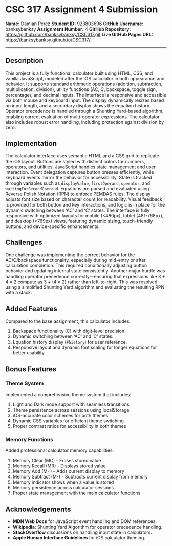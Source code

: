 # CSC 317 Assignment 4 Submission
**Name:** Damian Perez
**Student ID:** 923803696
**GitHub Username:** banksybanksy
**Assignment Number:** 4
**GitHub Repository:** https://github.com/banksybanksy/CSC317.git
**Live GitHub Pages URL:** https://banksybanksy.github.io/CSC317/

---
## Description
This project is a fully functional calculator built using HTML, CSS, and vanilla JavaScript, modeled after the iOS calculator in both appearance and behavior. It supports standard arithmetic operations (addition, subtraction, multiplication, division), utility functions (AC, C, backspace, toggle sign, percentage), and decimal inputs. The interface is responsive and accessible via both mouse and keyboard input. The display dynamically resizes based on input length, and a secondary display shows the equation history. Operator precedence is handled through a Shunting Yard-based algorithm, enabling correct evaluation of multi-operator expressions. The calculator also includes robust error handling, including protection against division by zero.

## Implementation
The calculator interface uses semantic HTML and a CSS grid to replicate the iOS layout. Buttons are styled with distinct colors for numbers, operators, and utilities. JavaScript handles state management and user interaction. Event delegation captures button presses efficiently, while keyboard events mirror the behavior for accessibility. State is tracked through variables such as `displayValue`, `firstOperand`, `operator`, and `waitingForSecondOperand`. Equations are parsed and evaluated using Reverse Polish Notation (RPN) to enforce PEMDAS rules. The display adjusts font size based on character count for readability. Visual feedback is provided for both button and key interactions, and logic is in place for the dynamic switching between ‘AC’ and ‘C’ states. The interface is fully responsive with optimized layouts for mobile (<480px), tablet (481-768px), and desktop (>769px) views, featuring dynamic sizing, touch-friendly buttons, and device-specific enhancements.

## Challenges
One challenge was implementing the correct behavior for the AC/C/backspace functionality, especially during mid-entry or after calculation completion. This required conditionally adjusting button behavior and updating internal state consistently. Another major hurdle was handling operator precedence correctly—ensuring that expressions like 3 + 4 × 2 compute as 3 + (4 × 2) rather than left-to-right. This was resolved using a simplified Shunting Yard algorithm and evaluating the resulting RPN with a stack.

## Added Features
Compared to the base assignment, this calculator includes:
1. Backspace functionality (C) with digit-level precision.
2. Dynamic switching between ‘AC’ and ‘C’ states.
3. Equation history display (`#history`) for user reference.
4. Responsive layout and dynamic font scaling for longer equations for better usability.

## Bonus Features
### Theme System
Implemented a comprehensive theme system that includes:
1. Light and Dark mode support with seamless transitions
2. Theme persistence across sessions using localStorage
3. iOS-accurate color schemes for both themes
4. Dynamic CSS variables for efficient theme switching
5. Proper contrast ratios for accessibility in both themes

### Memory Functions
Added professional calculator memory capabilities:
1. Memory Clear (MC) - Erases stored value
2. Memory Recall (MR) - Displays stored value
3. Memory Add (M+) - Adds current display to memory
4. Memory Subtract (M-) - Subtracts current display from memory
5. Memory indicator shows when a value is stored
6. Memory persistence across calculator sessions
7. Proper state management with the main calculator functions

## Acknowledgements 
* **MDN Web Docs** for JavaScript event handling and DOM references.
* **Wikipedia**: Shunting Yard Algorithm for operator precedence handling.
* **StackOverflow** discussions on handling input state in calculators.
* **Apple Human Interface Guidelines** for iOS calculator theming.
